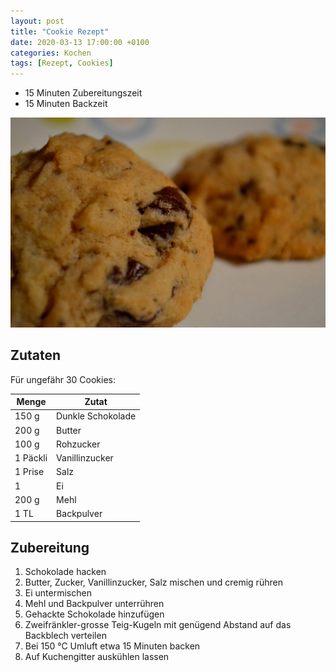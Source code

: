 ```yaml
---
layout: post
title: "Cookie Rezept"
date: 2020-03-13 17:00:00 +0100
categories: Kochen
tags: [Rezept, Cookies]
---
```


* 15 Minuten Zubereitungszeit
* 15 Minuten Backzeit

![Cookies](/public/media/cookies.jpg)

## Zutaten

Für ungefähr 30 Cookies:

|Menge|Zutat|
|---|---|
|150 g|Dunkle Schokolade|
|200 g|Butter|
|100 g|Rohzucker|
|1 Päckli|Vanillinzucker|
|1 Prise|Salz|
|1|Ei|
|200 g|Mehl|
|1 TL|Backpulver|

## Zubereitung

1. Schokolade hacken
2. Butter, Zucker, Vanillinzucker, Salz mischen und cremig rühren
3. Ei untermischen
4. Mehl und Backpulver unterrühren
5. Gehackte Schokolade hinzufügen
6. Zweifränkler-grosse Teig-Kugeln mit genügend Abstand auf das Backblech verteilen
7. Bei 150 °C Umluft etwa 15 Minuten backen
8. Auf Kuchengitter auskühlen lassen
